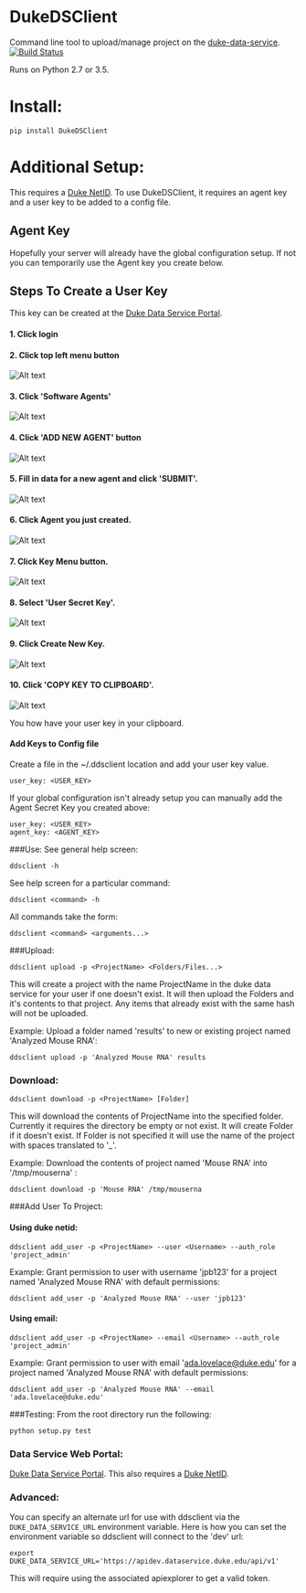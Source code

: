 # DukeDSClient
Command line tool to upload/manage project on the [duke-data-service](https://github.com/Duke-Translational-Bioinformatics/duke-data-service).
[![Build Status](https://travis-ci.org/Duke-GCB/DukeDSClient.svg?branch=master)](https://travis-ci.org/Duke-GCB/DukeDSClient)

Runs on Python 2.7 or 3.5.

# Install:
```
pip install DukeDSClient
```

# Additional Setup:
This requires a [Duke NetID](https://oit.duke.edu/email-accounts/netid/).
To use DukeDSClient, it requires an agent key and a user key to be added to a config file.

## Agent Key
Hopefully your server will already have the global configuration setup.
If not you can temporarily use the Agent key you create below.

## Steps To Create a User Key
This key can be created at the [Duke Data Service Portal](https://dataservice.duke.edu).
####  1. Click login
####  2. Click top left menu button
![Alt text](/images/TopLeftMenuButton.png?raw=true "Top Left Menu Button")
####  3. Click 'Software Agents'
![Alt text](/images/TopLeftMenu.png?raw=true "Top Left Menu")
####  4. Click 'ADD NEW AGENT' button
![Alt text](/images/AddAgentButton.png?raw=true "Add Agent Button")
####  5. Fill in data for a new agent and click 'SUBMIT'.
![Alt text](/images/CreateAgent.png?raw=true "Create Agent")
####  6. Click Agent you just created.
![Alt text](/images/ClickAgent.png?raw=true "Click Agent")
####  7. Click Key Menu button.
![Alt text](/images/KeyMenuButton.png?raw=true "Key Menu Button")
####  8. Select 'User Secret Key'.
![Alt text](/images/KeyMenu.png?raw=true "Key Menu Button")
####  9. Click Create New Key.
![Alt text](/images/CreateNewKey.png?raw=true "Key Menu Button")
####  10. Click 'COPY KEY TO CLIPBOARD'.
![Alt text](/images/CopyKeyToClipboard.png?raw=true "Key Menu Button")


You how have your user key in your clipboard.

#### Add Keys to Config file
Create a file in the ~/.ddsclient location and add your user key value.
```
user_key: <USER_KEY>
```
If your global configuration isn't already setup you can manually add the Agent Secret Key you created above:
```
user_key: <USER_KEY>
agent_key: <AGENT_KEY>
```

###Use:
See general help screen:
```
ddsclient -h
```
See help screen for a particular command:
```
ddsclient <command> -h
```

All commands take the form:
```
ddsclient <command> <arguments...>
```

###Upload:
```
ddsclient upload -p <ProjectName> <Folders/Files...>
```

This will create a project with the name ProjectName in the duke data service for your user if one doesn't exist.
It will then upload the Folders and it's contents to that project.
Any items that already exist with the same hash will not be uploaded.


Example: Upload a folder named 'results' to new or existing project named 'Analyzed Mouse RNA':
```
ddsclient upload -p 'Analyzed Mouse RNA' results
```

### Download:
```
ddsclient download -p <ProjectName> [Folder]
```
This will download the contents of ProjectName into the specified folder.
Currently it requires the directory be empty or not exist.
It will create Folder if it doesn't exist.
If Folder is not specified it will use the name of the project with spaces translated to '_'.

Example: Download the contents of project named 'Mouse RNA' into '/tmp/mouserna' :
```
ddsclient download -p 'Mouse RNA' /tmp/mouserna
```


###Add User To Project:
#### Using duke netid:
```
ddsclient add_user -p <ProjectName> --user <Username> --auth_role 'project_admin'
```
Example: Grant permission to user with username 'jpb123' for a project named 'Analyzed Mouse RNA' with default permissions:
```
ddsclient add_user -p 'Analyzed Mouse RNA' --user 'jpb123'
```

#### Using email:
```
ddsclient add_user -p <ProjectName> --email <Username> --auth_role 'project_admin'
```
Example: Grant permission to user with email 'ada.lovelace@duke.edu' for a project named 'Analyzed Mouse RNA' with default permissions:
```
ddsclient add_user -p 'Analyzed Mouse RNA' --email 'ada.lovelace@duke.edu'
```


###Testing:
From the root directory run the following:
```
python setup.py test
```

### Data Service Web Portal:
[Duke Data Service Portal](https://dataservice.duke.edu).
This also requires a [Duke NetID](https://oit.duke.edu/email-accounts/netid/).

### Advanced:
You can specify an alternate url for use with ddsclient via the `DUKE_DATA_SERVICE_URL` environment variable.
Here is how you can set the environment variable so ddsclient will connect to the 'dev' url:
```
export DUKE_DATA_SERVICE_URL='https://apidev.dataservice.duke.edu/api/v1'
```
This will require using the associated apiexplorer to get a valid token.


